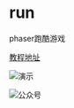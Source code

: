 # run
phaser跑酷游戏


[教程地址](https://www.jianshu.com/p/3eb1ee5ed0b7)

![演示](http://upload-images.jianshu.io/upload_images/9984013-cc7ef4fa3732b679.gif?imageMogr2/auto-orient/strip%7CimageView2/2/w/1240)

![公众号](http://upload-images.jianshu.io/upload_images/9984013-b20ad68203c851af.png?imageMogr2/auto-orient/strip%7CimageView2/2/w/1240)